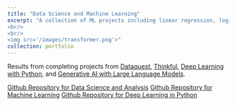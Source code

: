 ```yaml
---
title: "Data Science and Machine Learning"
excerpt: "A collection of ML projects including linear regression, logistic regression, time series analysis, unsupervised ML, and self-supervised ML. 
<br/>
<br/>
<img src='/images/transformer.png'>"
collection: portfolio
---
```

Results from completing projects from [Dataquest](https://www.dataquest.io/), [Thinkful](https://www.thinkful.com/bootcamp/data-science/), [Deep Learning with Python](https://www.manning.com/books/deep-learning-with-python), and [Generative AI with Large Language Models](https://www.deeplearning.ai/courses/generative-ai-with-llms/).

[Github Repository for Data Science and Analysis](https://github.com/matthewshawnkehoe/Data-Analysis)
[Github Repository for Machine Learning](https://github.com/matthewshawnkehoe/Thinkful)
[Github Repository for Deep Learning in Python](https://github.com/matthewshawnkehoe/deep-learning-with-python-notebooks)